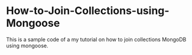 # How-to-Join-Collections-using-Mongoose

This is a sample code of a my tutorial on how to join collections MongoDB using mongoose.
